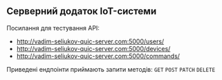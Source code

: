 ## Серверний додаток IoT-системи

Посилання для тестування API:
- http://vadim-seliukov-quic-server.com:5000/users/
- http://vadim-seliukov-quic-server.com:5000/devices/
- http://vadim-seliukov-quic-server.com:5000/commands/

Приведені ендпоінти приймають запити методів:
`GET` `POST` `PATCH` `DELETE` 